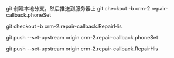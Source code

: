 git 创建本地分支，然后推送到服务器上
git checkout -b crm-2.repair-callback.phoneSet

git checkout -b crm-2.repair-callback.RepairHis

 

git push --set-upstream origin crm-2.repair-callback.phoneSet

git push --set-upstream origin crm-2.repair-callback.RepairHis